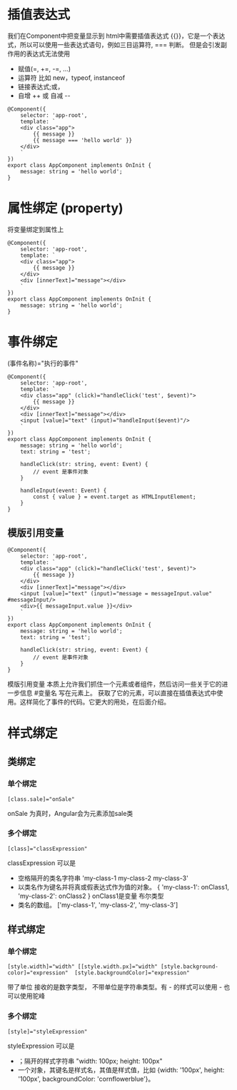 # 插值表达式

我们在Component中把变量显示到 html中需要插值表达式 {{}}，它是一个表达式，所以可以使用一些表达式语句，例如三目运算符, === 判断。
但是会引发副作用的表达式无法使用
- 赋值(=, +=, -=, ...)
- 运算符 比如 new，typeof, instanceof
- 链接表达式;或，
- 自增 ++ 或 自减 --
```
@Component({
    selector: 'app-root',
    template: `
    <div class="app">
        {{ message }}
        {{ message === 'hello world' }}
    </div> 
    `
})
export class AppComponent implements OnInit {
    message: string = 'hello world';
}
```

# 属性绑定 (property)
将变量绑定到属性上
```
@Component({
    selector: 'app-root',
    template: `
    <div class="app">
        {{ message }}
    </div>
    <div [innerText]="message"></div> 
    `
})
export class AppComponent implements OnInit {
    message: string = 'hello world';
}
```

# 事件绑定
(事件名称)="执行的事件"
```
@Component({
    selector: 'app-root',
    template: `
    <div class="app" (click)="handleClick('test', $event)">
        {{ message }}
    </div>
    <div [innerText]="message"></div>
    <input [value]="text" (input)="handleInput($event)"/>
    `
})
export class AppComponent implements OnInit {
    message: string = 'hello world';
    text: string = 'test';

    handleClick(str: string, event: Event) {
        // event 是事件对象
    }

    handleInput(event: Event) {
        const { value } = event.target as HTMLInputElement;
    }
}
```

## 模版引用变量

```
@Component({
    selector: 'app-root',
    template: `
    <div class="app" (click)="handleClick('test', $event)">
        {{ message }}
    </div>
    <div [innerText]="message"></div>
    <input [value]="text" (input)="message = messageInput.value" #messageInput/>
    <div>{{ messageInput.value }}</div>
    `
})
export class AppComponent implements OnInit {
    message: string = 'hello world';
    text: string = 'test';

    handleClick(str: string, event: Event) {
        // event 是事件对象
    }
}
```
模版引用变量 本质上允许我们抓住一个元素或者组件，然后访问一些关于它的进一步信息 #变量名 写在元素上。
获取了它的元素，可以直接在插值表达式中使用。这样简化了事件的代码。它更大的用处，在后面介绍。

# 样式绑定
## 类绑定
### 单个绑定
```
[class.sale]="onSale"
```
onSale 为真时，Angular会为元素添加sale类
### 多个绑定
```
[class]="classExpression"
```
classExpression 可以是 
- 空格隔开的类名字符串 'my-class-1 my-class-2 my-class-3'
- 以类名作为键名并将真或假表达式作为值的对象。 { 'my-class-1': onClass1, 'my-class-2': onClass2 } onClass1是变量 布尔类型
- 类名的数组。 ['my-class-1', 'my-class-2', 'my-class-3']

## 样式绑定
### 单个绑定
```
[style.width]="width" [[style.width.px]="width" [style.background-color]="expression"  [style.backgroundColor]="expression"
```
带了单位 接收的是数字类型， 不带单位是字符串类型。有 - 的样式可以使用 - 也可以使用驼峰

### 多个绑定
```
[style]="styleExpression"
```
styleExpression 可以是
- ；隔开的样式字符串 "width: 100px; height: 100px"
- 一个对象，其键名是样式名，其值是样式值，比如 {width: '100px', height: '100px', backgroundColor: 'cornflowerblue'}。